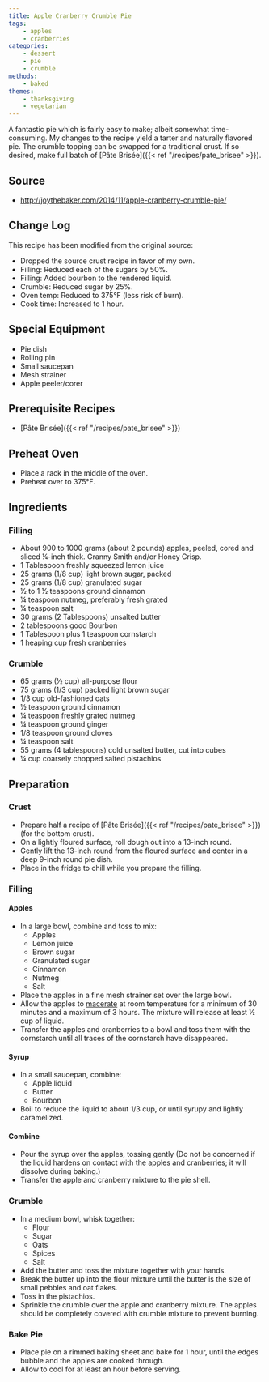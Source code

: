 ```yaml
---
title: Apple Cranberry Crumble Pie
tags:
    - apples
    - cranberries
categories: 
    - dessert
    - pie
    - crumble
methods:
    - baked
themes:
    - thanksgiving
    - vegetarian
---
```


A fantastic pie which is fairly easy to make; albeit somewhat
time-consuming. My changes to the recipe yield a tarter and naturally
flavored pie. The crumble topping can be swapped for a traditional
crust. If so desired, make full batch of [Pâte Brisée]({{< ref "/recipes/pate_brisee" >}}).

## Source

-   http://joythebaker.com/2014/11/apple-cranberry-crumble-pie/

## Change Log

This recipe has been modified from the original source:

-   Dropped the source crust recipe in favor of my own.
-   Filling: Reduced each of the sugars by 50%.
-   Filling: Added bourbon to the rendered liquid.
-   Crumble: Reduced sugar by 25%.
-   Oven temp: Reduced to 375°F (less risk of burn).
-   Cook time: Increased to 1 hour.

## Special Equipment

-   Pie dish
-   Rolling pin
-   Small saucepan
-   Mesh strainer
-   Apple peeler/corer

## Prerequisite Recipes

-   [Pâte Brisée]({{< ref "/recipes/pate_brisee" >}})

## Preheat Oven

-   Place a rack in the middle of the oven.
-   Preheat over to 375°F.

## Ingredients

### Filling

-   About 900 to 1000 grams (about 2 pounds) apples, peeled, cored and
    sliced ¼-inch thick. Granny Smith and/or Honey Crisp.
-   1 Tablespoon freshly squeezed lemon juice
-   25 grams (1/8 cup) light brown sugar, packed
-   25 grams (1/8 cup) granulated sugar
-   ½ to 1 ½ teaspoons ground cinnamon
-   ¼ teaspoon nutmeg, preferably fresh grated
-   ¼ teaspoon salt
-   30 grams (2 Tablespoons) unsalted butter
-   2 tablespoons good Bourbon
-   1 Tablespoon plus 1 teaspoon cornstarch
-   1 heaping cup fresh cranberries

### Crumble

-   65 grams (½ cup) all-purpose flour
-   75 grams (1/3 cup) packed light brown sugar
-   1/3 cup old-fashioned oats
-   ½ teaspoon ground cinnamon
-   ¼ teaspoon freshly grated nutmeg
-   ¼ teaspoon ground ginger
-   1/8 teaspoon ground cloves
-   ¼ teaspoon salt
-   55 grams (4 tablespoons) cold unsalted butter, cut into cubes
-   ¼ cup coarsely chopped salted pistachios

## Preparation

### Crust

-   Prepare half a recipe of [Pâte Brisée]({{< ref "/recipes/pate_brisee" >}}) (for the
    bottom crust).
-   On a lightly floured surface, roll dough out into a 13-inch round.
-   Gently lift the 13-inch round from the floured surface and center in
    a deep 9-inch round pie dish.
-   Place in the fridge to chill while you prepare the filling.

### Filling

#### Apples

-   In a large bowl, combine and toss to mix:
    -   Apples
    -   Lemon juice
    -   Brown sugar
    -   Granulated sugar
    -   Cinnamon
    -   Nutmeg
    -   Salt
-   Place the apples in a fine mesh strainer set over the large bowl.
-   Allow the apples to
    [macerate](http://en.wikipedia.org/wiki/Maceration_%28food%29) at
    room temperature for a minimum of 30 minutes and a maximum of 3
    hours. The mixture will release at least ½ cup of liquid.
-   Transfer the apples and cranberries to a bowl and toss them with the
    cornstarch until all traces of the cornstarch have disappeared.

#### Syrup

-   In a small saucepan, combine:
    -   Apple liquid
    -   Butter
    -   Bourbon
-   Boil to reduce the liquid to about 1/3 cup, or until syrupy and
    lightly caramelized.

#### Combine

-   Pour the syrup over the apples, tossing gently (Do not be concerned
    if the liquid hardens on contact with the apples and cranberries; it
    will dissolve during baking.)
-   Transfer the apple and cranberry mixture to the pie shell.

### Crumble

-   In a medium bowl, whisk together:
    -   Flour
    -   Sugar
    -   Oats
    -   Spices
    -   Salt
-   Add the butter and toss the mixture together with your hands.
-   Break the butter up into the flour mixture until the butter is the
    size of small pebbles and oat flakes.
-   Toss in the pistachios.
-   Sprinkle the crumble over the apple and cranberry mixture. The
    apples should be completely covered with crumble mixture to prevent
    burning.

### Bake Pie

-   Place pie on a rimmed baking sheet and bake for 1 hour, until the
    edges bubble and the apples are cooked through.
-   Allow to cool for at least an hour before serving.
